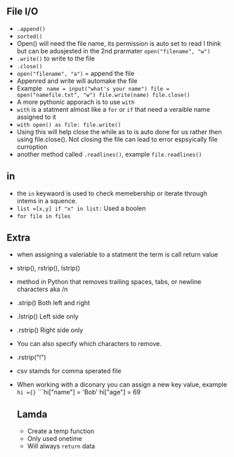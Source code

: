 ## File I/O

* ```.append()```
* ```sorted()```
* Open() will need the file name, its permission is auto set to read I think but can be adusjested in the 2nd prarmater ```open("filename", "w")```
* ```.write()``` to write to the file
* ```.close()```
* ```open("filename", "a")``` = append the file
* Appenred and write will automake the file
* Example ``` name = input("what's your name") file = open("namefile.txt", "w") file.write(name) file.close()```
* A more pythonic apporach is to use ```with```
* ```with``` is a statment almost like a ```for``` or ```if``` that need a veraible name assigned to it
* ```with open() as file: file.write()```
*  Using this will help close the while as to is auto done for us rather then using file.close(). Not closing the file can lead to error espsyically file curroption
* another method called ```.readlines()```, example ```file.readlines()```


## in
* the ```in``` keywaord is used to check memebership or iterate through intems in a squence.
* ```list =[x,y] if "x" in list:``` Used a boolen
*  ```for file in files```


## Extra
* when assigning a valeriable to a statment the term is call return value
* strip(), rstrip(), lstrip()
* method in Python that removes trailing spaces, tabs, or newline characters aka /n
* .strip()	Both left and right
* .lstrip()	Left side only
* .rstrip()	Right side only
* You can also specify which characters to remove.
* .rstrip("!")
* csv stamds for comma sperated file
* When working with a diconary you can assign a new key value, example ```hi ={}``` ```hi["name"] = 'Bob' hi["age"] = 69
  
  ## Lamda
  * Create a temp function
  * Only used onetime
  * Will always ```return``` data
  
